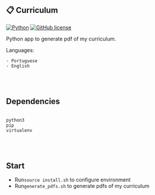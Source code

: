 ## 📋 Curriculum

[![Python](https://img.shields.io/badge/language-Python-green.svg)](https://github.com/pedro-hs/checkbox.sh/blob/master/checkbox.sh) [![GitHub license](https://img.shields.io/badge/license-MIT-blue.svg)](https://raw.githubusercontent.com/pedro-hs/terminal-checkbox.sh/master/LICENSE.md)

Python app to generate pdf of my curriculum.

Languages:

```
- Portuguese
- English
```

<br></br>

## Dependencies

```

python3
pip
virtualenv

```

<br></br>

## Start

- Run`source install.sh` to configure environment
- Run`generate_pdfs.sh` to generate pdfs of my curriculum
